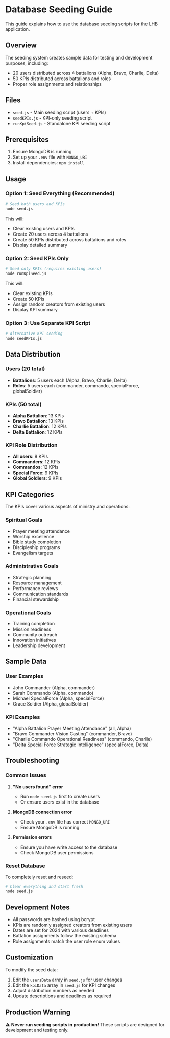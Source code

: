 # Database Seeding Guide

This guide explains how to use the database seeding scripts for the LHB application.

## Overview

The seeding system creates sample data for testing and development purposes, including:
- 20 users distributed across 4 battalions (Alpha, Bravo, Charlie, Delta)
- 50 KPIs distributed across battalions and roles
- Proper role assignments and relationships

## Files

- `seed.js` - Main seeding script (users + KPIs)
- `seedKPIs.js` - KPI-only seeding script
- `runKpiSeed.js` - Standalone KPI seeding script

## Prerequisites

1. Ensure MongoDB is running
2. Set up your `.env` file with `MONGO_URI`
3. Install dependencies: `npm install`

## Usage

### Option 1: Seed Everything (Recommended)

```bash
# Seed both users and KPIs
node seed.js
```

This will:
- Clear existing users and KPIs
- Create 20 users across 4 battalions
- Create 50 KPIs distributed across battalions and roles
- Display detailed summary

### Option 2: Seed KPIs Only

```bash
# Seed only KPIs (requires existing users)
node runKpiSeed.js
```

This will:
- Clear existing KPIs
- Create 50 KPIs
- Assign random creators from existing users
- Display KPI summary

### Option 3: Use Separate KPI Script

```bash
# Alternative KPI seeding
node seedKPIs.js
```

## Data Distribution

### Users (20 total)
- **Battalions**: 5 users each (Alpha, Bravo, Charlie, Delta)
- **Roles**: 5 users each (commander, commando, specialForce, globalSoldier)

### KPIs (50 total)
- **Alpha Battalion**: 13 KPIs
- **Bravo Battalion**: 13 KPIs  
- **Charlie Battalion**: 12 KPIs
- **Delta Battalion**: 12 KPIs

### KPI Role Distribution
- **All users**: 8 KPIs
- **Commanders**: 12 KPIs
- **Commandos**: 12 KPIs
- **Special Force**: 9 KPIs
- **Global Soldiers**: 9 KPIs

## KPI Categories

The KPIs cover various aspects of ministry and operations:

### Spiritual Goals
- Prayer meeting attendance
- Worship excellence
- Bible study completion
- Discipleship programs
- Evangelism targets

### Administrative Goals
- Strategic planning
- Resource management
- Performance reviews
- Communication standards
- Financial stewardship

### Operational Goals
- Training completion
- Mission readiness
- Community outreach
- Innovation initiatives
- Leadership development

## Sample Data

### User Examples
- John Commander (Alpha, commander)
- Sarah Commando (Alpha, commando)
- Michael SpecialForce (Alpha, specialForce)
- Grace Soldier (Alpha, globalSoldier)

### KPI Examples
- "Alpha Battalion Prayer Meeting Attendance" (all, Alpha)
- "Bravo Commander Vision Casting" (commander, Bravo)
- "Charlie Commando Operational Readiness" (commando, Charlie)
- "Delta Special Force Strategic Intelligence" (specialForce, Delta)

## Troubleshooting

### Common Issues

1. **"No users found" error**
   - Run `node seed.js` first to create users
   - Or ensure users exist in the database

2. **MongoDB connection error**
   - Check your `.env` file has correct `MONGO_URI`
   - Ensure MongoDB is running

3. **Permission errors**
   - Ensure you have write access to the database
   - Check MongoDB user permissions

### Reset Database

To completely reset and reseed:

```bash
# Clear everything and start fresh
node seed.js
```

## Development Notes

- All passwords are hashed using bcrypt
- KPIs are randomly assigned creators from existing users
- Dates are set for 2024 with various deadlines
- Battalion assignments follow the existing schema
- Role assignments match the user role enum values

## Customization

To modify the seed data:

1. Edit the `usersData` array in `seed.js` for user changes
2. Edit the `kpiData` array in `seed.js` for KPI changes
3. Adjust distribution numbers as needed
4. Update descriptions and deadlines as required

## Production Warning

⚠️ **Never run seeding scripts in production!** These scripts are designed for development and testing only.
